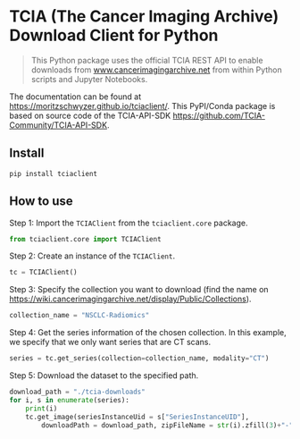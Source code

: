 <!--

#################################################
### THIS FILE WAS AUTOGENERATED! DO NOT EDIT! ###
#################################################
# file to edit: index.ipynb
# command to build the docs after a change: nbdev_build_docs

-->

# TCIA (The Cancer Imaging Archive) Download Client for Python

> This Python package uses the official TCIA REST API to enable downloads from www.cancerimagingarchive.net from within Python scripts and Jupyter Notebooks.


The documentation can be found at https://moritzschwyzer.github.io/tciaclient/. This PyPI/Conda package is based on source code of the TCIA-API-SDK https://github.com/TCIA-Community/TCIA-API-SDK.

## Install

`pip install tciaclient`

## How to use

Step 1: Import the `TCIAClient` from the `tciaclient.core` package.
<div class="codecell" markdown="1">
<div class="input_area" markdown="1">

```python
from tciaclient.core import TCIAClient
```

</div>

</div>

Step 2: Create an instance of the `TCIAClient`.
<div class="codecell" markdown="1">
<div class="input_area" markdown="1">

```python
tc = TCIAClient()
```

</div>

</div>

Step 3: Specify the collection you want to download (find the name on https://wiki.cancerimagingarchive.net/display/Public/Collections).
<div class="codecell" markdown="1">
<div class="input_area" markdown="1">

```python
collection_name = "NSCLC-Radiomics"
```

</div>

</div>

Step 4: Get the series information of the chosen collection. In this example, we specify that we only want series that are CT scans.
<div class="codecell" markdown="1">
<div class="input_area" markdown="1">

```python
series = tc.get_series(collection=collection_name, modality="CT")
```

</div>

</div>

Step 5: Download the dataset to the specified path.
<div class="codecell" markdown="1">
<div class="input_area" markdown="1">

```python
download_path = "./tcia-downloads"
for i, s in enumerate(series):
    print(i)
    tc.get_image(seriesInstanceUid = s["SeriesInstanceUID"],
        downloadPath = download_path, zipFileName = str(i).zfill(3)+"-"+collection_name+".zip")
```

</div>

</div>
